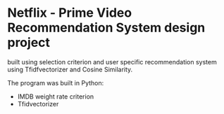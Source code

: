 # Netflix - Prime Video Recommendation System design project
built using selection criterion and user specific recommendation system using Tfidfvectorizer and Cosine Similarity.

The program was built in Python:

* IMDB weight rate criterion
* Tfidvectorizer

